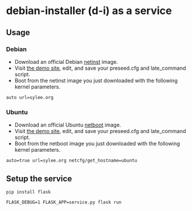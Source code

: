 # debian-installer (d-i) as a service

## Usage

### Debian

 * Download an official Debian [netinst](https://www.debian.org/devel/debian-installer/) image.
 * Visit [the demo site](https://sylee.org/d-i/), edit, and save your
   preseed.cfg and late\_command script.
 * Boot from the netinst image you just downloaded with the following kernel
   parameters.

`auto url=sylee.org`

### Ubuntu

 * Download an official Ubuntu [netboot](http://cdimage.ubuntu.com/netboot/) image.
 * Visit [the demo site](https://sylee.org/d-i/?share=00000000), edit, and
   save your preseed.cfg and late\_command script.
 * Boot from the netboot image you just downloaded with the following kernel
   parameters.

`auto=true url=sylee.org netcfg/get_hostname=ubuntu`

## Setup the service

`pip install flask`

`FLASK_DEBUG=1 FLASK_APP=service.py flask run`
